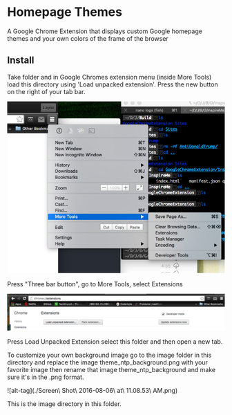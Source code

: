 <!--
@Author: Layne Faler <laynefaler>
@Date:   08-05-2016
@Email:  laynefaler@gmail.com
@Last modified by:   laynefaler
@Last modified time: 08-06-2016
-->

# Homepage Themes
 A Google Chrome Extension that displays custom Google homepage themes and your own colors of the frame of the browser
## Install
Take folder and in Google Chromes extension menu (inside More Tools) load this directory using 'Load unpacked extension'. Press the new button on the right of your tab bar.

![alt-tag](https://github.com/laynef/HomepageThemeGCE_JS/blob/master/Screen%20Shot%202016-08-05%20at%206.17.48%20PM.png)

Press "Three bar button", go to More Tools, select Extensions

![alt-tag](https://github.com/laynef/HomepageThemeGCE_JS/blob/master/Screen%20Shot%202016-08-05%20at%206.17.16%20PM.png)

Press Load Unpacked Extension select this folder and then open a new tab.

To customize your own background image go to the image folder in this directory and replace the image theme_ntp_background.png with your favorite image then rename that image theme_ntp_background and make sure it's in the .png format.

![alt-tag](./Screen\ Shot\ 2016-08-06\ at\ 11.08.53\ AM.png)

This is the image directory in this folder.
